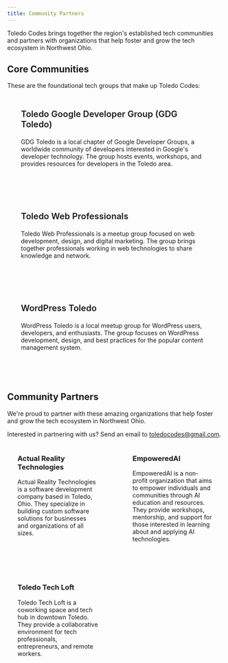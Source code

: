 ```yaml
---
title: Community Partners
---
```


Toledo Codes brings together the region's established tech communities and partners with organizations that help foster and grow the tech ecosystem in Northwest Ohio.

## Core Communities

These are the foundational tech groups that make up Toledo Codes:

<div class="core-groups">
  <div class="partner core-group">
    <a href="https://gdg.community.dev/gdg-toledo-1/" target="_blank" class="partner-link">
      <h3>Toledo Google Developer Group (GDG Toledo)</h3>
    </a>
    <p>
      GDG Toledo is a local chapter of Google Developer Groups, a worldwide community of developers interested in Google's developer technology. The group hosts events, workshops, and provides resources for developers in the Toledo area.
    </p>
  </div>

  <div class="partner core-group">
    <a href="https://www.meetup.com/toledo-web-professionals/" target="_blank" class="partner-link">
      <h3>Toledo Web Professionals</h3>
    </a>
    <p>
      Toledo Web Professionals is a meetup group focused on web development, design, and digital marketing. The group brings together professionals working in web technologies to share knowledge and network.
    </p>
  </div>

  <div class="partner core-group">
    <a href="https://www.meetup.com/wordpresstoledo/" target="_blank" class="partner-link">
      <h3>WordPress Toledo</h3>
    </a>
    <p>
      WordPress Toledo is a local meetup group for WordPress users, developers, and enthusiasts. The group focuses on WordPress development, design, and best practices for the popular content management system.
    </p>
  </div>
</div>

## Community Partners

We're proud to partner with these amazing organizations that help foster and grow the tech ecosystem in Northwest Ohio.

Interested in partnering with us? Send an email to <a href="mailto:toledocodes@gmail.com">toledocodes@gmail.com</a>.

<div class="partners">
  <div class="partner">
    <a href="https://actualreality.tech" target="_blank" class="partner-link">
      <h3>Actual Reality Technologies</h3>
    </a>
    <p>
      Actual Reality Technologies is a software development company based in Toledo, Ohio. They specialize in building custom software solutions for businesses and organizations of all sizes.
    </p>
  </div>

  <div class="partner">
    <a href="https://www.empoweredai.org/" target="_blank" class="partner-link">
      <h3>EmpoweredAI</h3>
    </a>
    <p>
      EmpoweredAI is a non-profit organization that aims to empower individuals and communities through AI education and resources. They provide workshops, mentorship, and support for those interested in learning about and applying AI technologies.
    </p>
  </div>

  <div class="partner">
    <a href="https://toledotechloft.com" target="_blank" class="partner-link">
      <h3>Toledo Tech Loft</h3>
    </a>
    <p>
      Toledo Tech Loft is a coworking space and tech hub in downtown Toledo. They provide a collaborative environment for tech professionals, entrepreneurs, and remote workers.
    </p>
  </div>
</div>

<style>
  .core-groups {
    display: grid;
    grid-template-columns: 1fr;
    gap: 1.5rem;
    margin-bottom: 3rem;
  }

  .partners {
    display: grid;
    grid-template-columns: 1fr 1fr;
    gap: 2rem;
  }

  .partner {
    padding: 1.5rem;
    border-radius: 8px;
    background-color: var(--vp-c-bg-soft);
  }

  .core-group {
    background-color: var(--vp-c-brand-soft);
    border: 2px solid var(--vp-c-brand-light);
    padding: 2rem;
  }

  .core-group h3 {
    color: var(--vp-c-text-1);
    font-size: 1.25rem;
    font-weight: 600;
    margin-top: 0;
  }

  .partner h3 {
    margin-top: 0;
  }

  .partner-link {
    text-decoration: none;
  }

  .partner-link:hover h3 {
    color: var(--vp-c-brand);
  }

  @media (max-width: 768px) {
    .partners {
      grid-template-columns: 1fr;
    }
  }
</style>

